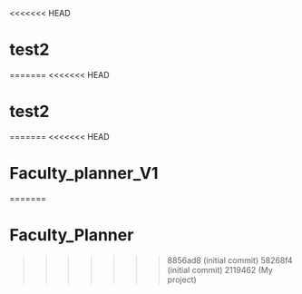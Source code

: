 <<<<<<< HEAD
# test2
=======
<<<<<<< HEAD
# test2
=======
<<<<<<< HEAD
# Faculty_planner_V1
=======
# Faculty_Planner
>>>>>>> 8856ad8 (initial commit)
>>>>>>> 58268f4 (initial commit)
>>>>>>> 2119462 (My project)
